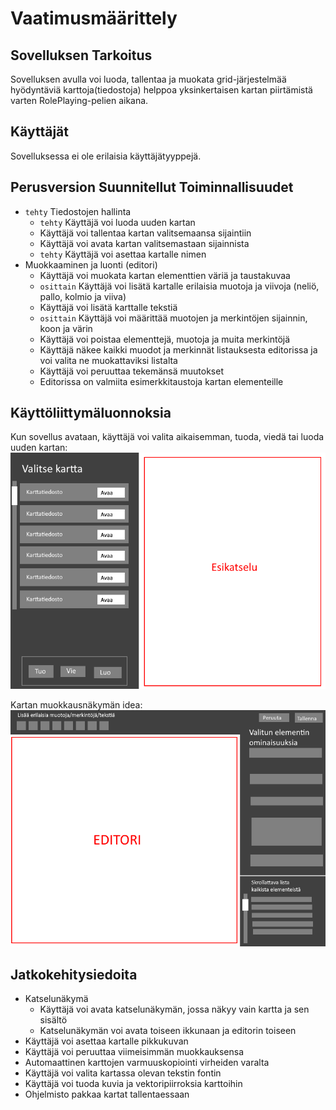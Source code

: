 # Vaatimusmäärittely

## Sovelluksen Tarkoitus
Sovelluksen avulla voi luoda, tallentaa ja muokata grid-järjestelmää hyödyntäviä karttoja(tiedostoja) helppoa yksinkertaisen kartan piirtämistä varten RolePlaying-pelien aikana.

## Käyttäjät
Sovelluksessa ei ole erilaisia käyttäjätyyppejä.

## Perusversion Suunnitellut Toiminnallisuudet
- `tehty` Tiedostojen hallinta
    - `tehty` Käyttäjä voi luoda uuden kartan
    - Käyttäjä voi tallentaa kartan valitsemaansa sijaintiin
    - Käyttäjä voi avata kartan valitsemastaan sijainnista
    - `tehty` Käyttäjä voi asettaa kartalle nimen
- Muokkaaminen ja luonti (editori)
    - Käyttäjä voi muokata kartan elementtien väriä ja taustakuvaa
    - `osittain` Käyttäjä voi lisätä kartalle erilaisia muotoja ja viivoja (neliö, pallo, kolmio ja viiva)
    - Käyttäjä voi lisätä karttalle tekstiä
    - `osittain` Käyttäjä voi määrittää muotojen ja merkintöjen sijainnin, koon ja värin
    - Käyttäjä voi poistaa elementtejä, muotoja ja muita merkintöjä
    - Käyttäjä näkee kaikki muodot ja merkinnät listauksesta editorissa ja voi valita ne muokattaviksi listalta
    - Käyttäjä voi peruuttaa tekemänsä muutokset
    - Editorissa on valmiita esimerkkitaustoja kartan elementeille
    
## Käyttöliittymäluonnoksia
Kun sovellus avataan, käyttäjä voi valita aikaisemman, tuoda, viedä tai luoda uuden kartan:
![alkunäkymä](valinta-luonnos.png)

Kartan muokkausnäkymän idea:
![editori-idea](editori-luonnos.png)

## Jatkokehitysiedoita
- Katselunäkymä
    - Käyttäjä voi avata katselunäkymän, jossa näkyy vain kartta ja sen sisältö
    - Katselunäkymän voi avata toiseen ikkunaan ja editorin toiseen
- Käyttäjä voi asettaa kartalle pikkukuvan
- Käyttäjä voi peruuttaa viimeisimmän muokkauksensa
- Automaattinen karttojen varmuuskopiointi virheiden varalta
- Käyttäjä voi valita kartassa olevan tekstin fontin
- Käyttäjä voi tuoda kuvia ja vektoripiirroksia karttoihin
- Ohjelmisto pakkaa kartat tallentaessaan
